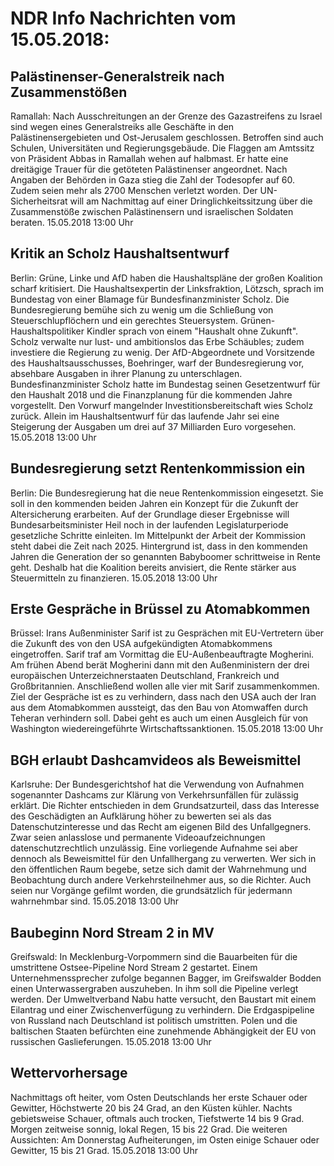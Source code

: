 # NDR Info Nachrichten vom 15.05.2018:


## Palästinenser-Generalstreik nach Zusammenstößen
Ramallah:  Nach Ausschreitungen an der Grenze des Gazastreifens zu Israel sind wegen eines Generalstreiks alle Geschäfte in den Palästinensergebieten und Ost-Jerusalem geschlossen. Betroffen sind auch Schulen, Universitäten und Regierungsgebäude. Die Flaggen am Amtssitz von Präsident Abbas in Ramallah wehen auf halbmast. Er hatte eine dreitägige Trauer für die getöteten Palästinenser angeordnet. Nach Angaben der Behörden in Gaza stieg die Zahl der Todesopfer auf 60. Zudem seien mehr als 2700 Menschen verletzt worden. Der UN-Sicherheitsrat will am Nachmittag auf einer Dringlichkeitssitzung über die Zusammenstöße zwischen Palästinensern und israelischen Soldaten beraten. 15.05.2018 13:00 Uhr 

## Kritik an Scholz Haushaltsentwurf
Berlin:		 Grüne, Linke und AfD haben die Haushaltspläne der großen Koalition scharf kritisiert. Die Haushaltsexpertin der Linksfraktion, Lötzsch, sprach im Bundestag von einer Blamage für Bundesfinanzminister Scholz. Die Bundesregierung bemühe sich zu wenig um die Schließung von Steuerschlupflöchern und ein gerechtes Steuersystem. Grünen-Haushaltspolitiker Kindler sprach von einem "Haushalt ohne Zukunft". Scholz verwalte nur lust- und ambitionslos das Erbe Schäubles; zudem investiere die Regierung zu wenig. Der AfD-Abgeordnete und Vorsitzende des Haushaltsausschusses, Boehringer,  warf der Bundesregierung vor, absehbare Ausgaben in ihrer Planung zu unterschlagen. Bundesfinanzminister Scholz hatte im Bundestag seinen Gesetzentwurf für den Haushalt 2018 und die Finanzplanung für die kommenden Jahre vorgestellt. Den Vorwurf mangelnder Investitionsbereitschaft wies Scholz zurück. Allein im Haushaltsentwurf für das laufende Jahr sei eine Steigerung der Ausgaben um drei auf 37 Milliarden Euro vorgesehen. 15.05.2018 13:00 Uhr 

## Bundesregierung setzt Rentenkommission ein
Berlin: Die Bundesregierung hat die neue Rentenkommission eingesetzt. Sie soll in den kommenden beiden Jahren ein Konzept für die Zukunft der Altersicherung erarbeiten. Auf der Grundlage dieser Ergebnisse will Bundesarbeitsminister Heil noch in der laufenden Legislaturperiode gesetzliche Schritte einleiten. Im Mittelpunkt der Arbeit der Kommission steht dabei die Zeit nach 2025.
Hintergrund ist, dass in den kommenden Jahren die Generation der so genannten Babyboomer schrittweise in Rente geht. Deshalb hat die Koalition bereits anvisiert, die Rente stärker aus Steuermitteln zu finanzieren. 15.05.2018 13:00 Uhr 

## Erste Gespräche in Brüssel zu Atomabkommen
Brüssel: Irans Außenminister Sarif ist zu Gesprächen mit EU-Vertretern über die Zukunft des von den USA aufgekündigten Atomabkommens eingetroffen. Sarif traf am Vormittag die EU-Außenbeauftragte Mogherini. Am frühen Abend berät Mogherini dann mit den Außenministern der drei europäischen Unterzeichnerstaaten Deutschland, Frankreich und Großbritannien. Anschließend wollen alle vier mit Sarif zusammenkommen. Ziel der Gespräche ist es zu verhindern, dass nach den USA auch der Iran aus dem Atomabkommen aussteigt, das den Bau von Atomwaffen durch Teheran verhindern soll. Dabei geht es auch um einen Ausgleich für von Washington wiedereingeführte Wirtschaftssanktionen. 15.05.2018 13:00 Uhr 

## BGH erlaubt Dashcamvideos als Beweismittel
Karlsruhe: Der Bundesgerichtshof hat die Verwendung von Aufnahmen sogenannter Dashcams zur Klärung von Verkehrsunfällen für zulässig erklärt. Die Richter entschieden in dem Grundsatzurteil, dass das Interesse des Geschädigten an Aufklärung höher zu bewerten sei als das Datenschutzinteresse und das Recht am eigenen Bild des Unfallgegners. Zwar seien anlasslose und permanente Videoaufzeichnungen datenschutzrechtlich unzulässig. Eine vorliegende Aufnahme sei aber dennoch als Beweismittel für den Unfallhergang zu verwerten. Wer sich in den öffentlichen Raum begebe, setze sich damit der Wahrnehmung und Beobachtung durch andere Verkehrsteilnehmer aus, so die Richter. Auch seien nur Vorgänge gefilmt worden, die grundsätzlich für jedermann wahrnehmbar sind. 15.05.2018 13:00 Uhr 

## Baubeginn Nord Stream 2 in MV
Greifswald: 	In Mecklenburg-Vorpommern sind die Bauarbeiten für die umstrittene Ostsee-Pipeline Nord Stream 2 gestartet. Einem Unternehmenssprecher zufolge begannen Bagger, im Greifswalder Bodden einen Unterwassergraben auszuheben. In ihm soll die Pipeline verlegt werden. Der Umweltverband Nabu hatte versucht, den Baustart mit einem Eilantrag und einer Zwischenverfügung zu verhindern. Die Erdgaspipeline von Russland nach Deutschland ist politisch umstritten. Polen und die baltischen Staaten befürchten eine zunehmende Abhängigkeit der EU von russischen Gaslieferungen. 15.05.2018 13:00 Uhr 

## Wettervorhersage
Nachmittags oft heiter, vom Osten Deutschlands her erste Schauer oder Gewitter, Höchstwerte 20 bis 24 Grad, an den Küsten kühler. Nachts gebietsweise Schauer, oftmals auch trocken, Tiefstwerte 14 bis 9 Grad. Morgen zeitweise sonnig, lokal Regen, 15 bis 22 Grad. Die weiteren Aussichten:
Am Donnerstag Aufheiterungen, im Osten einige Schauer oder Gewitter, 15 bis 21 Grad. 15.05.2018 13:00 Uhr 
